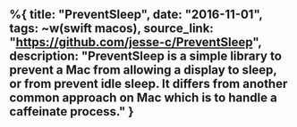 %{
    title: "PreventSleep",
    date: "2016-11-01",
    tags: ~w(swift macos),
    source_link: "https://github.com/jesse-c/PreventSleep",
    description: "PreventSleep is a simple library to prevent a Mac from allowing a display to sleep, or from prevent idle sleep. It differs from another common approach on Mac which is to handle a caffeinate process."
}
---
